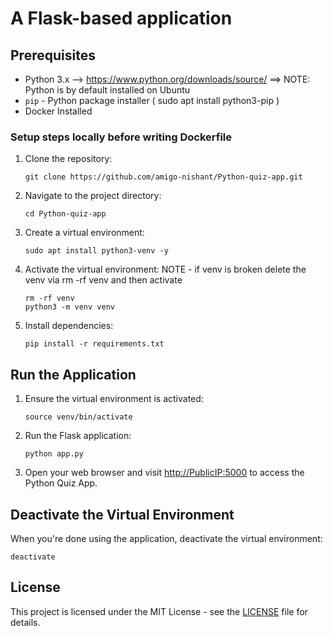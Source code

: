 
# A Flask-based application

## Prerequisites

- Python 3.x --> https://www.python.org/downloads/source/   ==> NOTE: Python is by default installed on Ubuntu
- `pip` - Python package installer ( sudo apt install python3-pip )
- Docker Installed 

### Setup steps locally before writing Dockerfile

1. Clone the repository:

   ```
   git clone https://github.com/amigo-nishant/Python-quiz-app.git
   ```
   
1. Navigate to the project directory:
    
    ```
    cd Python-quiz-app
    ```
    
2. Create a virtual environment:
    
    ```
    sudo apt install python3-venv -y
    ```
    
3. Activate the virtual environment: NOTE - if venv is broken delete the venv via rm -rf venv and then activate
    
    ```
    rm -rf venv
    python3 -m venv venv
    ```
    
4. Install dependencies:
    
    ```
    pip install -r requirements.txt
    ```
    

## **Run the Application**

1. Ensure the virtual environment is activated:
    
    ```
    source venv/bin/activate
    ```
    
2. Run the Flask application:
    
    ```
    python app.py
    ```
    
3. Open your web browser and visit [http://PublicIP:5000](http://PublicIP:5000/) to access the Python Quiz App.

## **Deactivate the Virtual Environment**

When you're done using the application, deactivate the virtual environment:

```
deactivate
```

## **License**

This project is licensed under the MIT License - see the [LICENSE](https://chat.openai.com/c/LICENSE) file for details.

